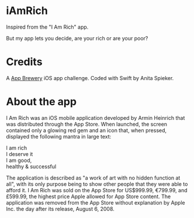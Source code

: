# iAmRich
Inspired from the "I Am Rich" app.

But my app lets you decide, are your rich or are your poor?

# Credits
A [App Brewery](https://www.appbrewery.co/) iOS app challenge.
Coded with Swift by Anita Spieker. 

# About the app
I Am Rich was an iOS mobile application developed by Armin Heinrich that was distributed through the App Store. When launched, the screen contained only a glowing red gem and an icon that, when pressed, displayed the following mantra in large text:

I am rich         
I deserve it         
I am good,         
healthy & successful         

The application is described as "a work of art with no hidden function at all", with its only purpose being to show other people that they were able to afford it. I Am Rich was sold on the App Store for US$999.99, €799.99, and £599.99, the highest price Apple allowed for App Store content. The application was removed from the App Store without explanation by Apple Inc. the day after its release, August 6, 2008.

